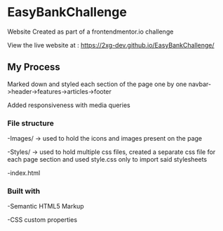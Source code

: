 # EasyBankChallenge

Website Created as part of a frontendmentor.io challenge

View the live website at : https://2xg-dev.github.io/EasyBankChallenge/


## My Process

Marked down and styled each section of the page one by one navbar->header->features->articles->footer

Added responsiveness with media queries

### File structure

-Images/ -> used to hold the icons and images present on the page

-Styles/ -> used to hold multiple css files, created a separate css file for each page section and used style.css only to import said stylesheets

-index.html

### Built with

 -Semantic HTML5 Markup
 
 -CSS custom properties
